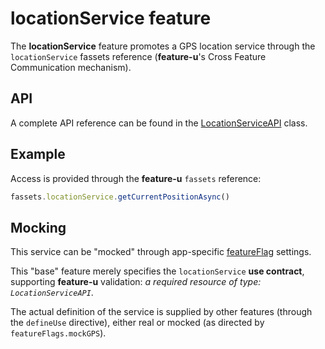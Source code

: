 # locationService feature

The **locationService** feature promotes a GPS location service
through the `locationService` fassets reference (**feature-u**'s Cross
Feature Communication mechanism).


## API

A complete API reference can be found in the
[LocationServiceAPI](LocationServiceAPI.js) class.


## Example

Access is provided through the **feature-u** `fassets` reference:

```js
fassets.locationService.getCurrentPositionAsync()
```


## Mocking

This service can be "mocked" through app-specific
[featureFlag](../../../util/featureFlags.js) settings.

This "base" feature merely specifies the `locationService` **use
contract**, supporting **feature-u** validation: _a required resource
of type: `LocationServiceAPI`_.

The actual definition of the service is supplied by other features
(through the `defineUse` directive), either real or mocked (as
directed by `featureFlags.mockGPS`).
